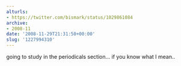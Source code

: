 ```yaml
---
alturls:
- https://twitter.com/bismark/status/1029861084
archive:
- 2008-11
date: '2008-11-29T21:31:50+00:00'
slug: '1227994310'
---
```


going to study in the periodicals section... if you know what I mean..

